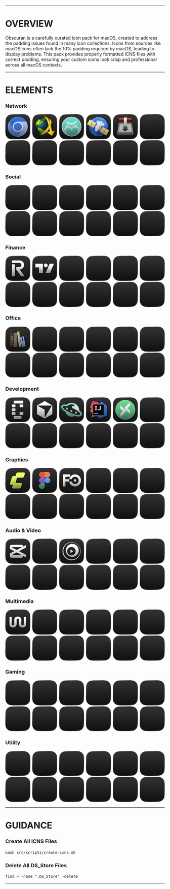 <hr>

# OVERVIEW

Obscuran is a carefully curated icon pack for macOS, created to address the padding issues found in many icon collections. Icons from sources like macOSicons often lack the 10% padding required by macOS, leading to display problems. This pack provides properly formatted ICNS files with correct padding, ensuring your custom icons look crisp and professional across all macOS contexts.

---

# ELEMENTS

### Network

<img src="src/icons/chromium/chromium.png" width="15.625%"/><img src=".assets/1x1.png" width="1.25%"/><img src="src/icons/jdownloader/jdownloader.png" width="15.625%"/><img src=".assets/1x1.png" width="1.25%"/><img src="src/icons/joal-desktop/joal-desktop.png" width="15.625%"/><img src=".assets/1x1.png" width="1.25%"/><img src="src/icons/netnewswire/netnewswire.png" width="15.625%"/><img src=".assets/1x1.png" width="1.25%"/><img src="src/icons/transmission/transmission.png" width="15.625%"/><img src=".assets/1x1.png" width="1.25%"/><img src=".assets/icon.png" width="15.625%"/><img src=".assets/icon.png" width="15.625%"/><img src=".assets/1x1.png" width="1.25%"/><img src=".assets/icon.png" width="15.625%"/><img src=".assets/1x1.png" width="1.25%"/><img src=".assets/icon.png" width="15.625%"/><img src=".assets/1x1.png" width="1.25%"/><img src=".assets/icon.png" width="15.625%"/><img src=".assets/1x1.png" width="1.25%"/><img src=".assets/icon.png" width="15.625%"/><img src=".assets/1x1.png" width="1.25%"/><img src=".assets/icon.png" width="15.625%"/>

### Social

<img src=".assets/icon.png" width="15.625%"/><img src=".assets/1x1.png" width="1.25%"/><img src=".assets/icon.png" width="15.625%"/><img src=".assets/1x1.png" width="1.25%"/><img src=".assets/icon.png" width="15.625%"/><img src=".assets/1x1.png" width="1.25%"/><img src=".assets/icon.png" width="15.625%"/><img src=".assets/1x1.png" width="1.25%"/><img src=".assets/icon.png" width="15.625%"/><img src=".assets/1x1.png" width="1.25%"/><img src=".assets/icon.png" width="15.625%"/><img src=".assets/icon.png" width="15.625%"/><img src=".assets/1x1.png" width="1.25%"/><img src=".assets/icon.png" width="15.625%"/><img src=".assets/1x1.png" width="1.25%"/><img src=".assets/icon.png" width="15.625%"/><img src=".assets/1x1.png" width="1.25%"/><img src=".assets/icon.png" width="15.625%"/><img src=".assets/1x1.png" width="1.25%"/><img src=".assets/icon.png" width="15.625%"/><img src=".assets/1x1.png" width="1.25%"/><img src=".assets/icon.png" width="15.625%"/>

### Finance

<img src="src/icons/revolut/revolut.png" width="15.625%"/><img src=".assets/1x1.png" width="1.25%"/><img src="src/icons/tradingview/tradingview.png" width="15.625%"/><img src=".assets/1x1.png" width="1.25%"/><img src=".assets/icon.png" width="15.625%"/><img src=".assets/1x1.png" width="1.25%"/><img src=".assets/icon.png" width="15.625%"/><img src=".assets/1x1.png" width="1.25%"/><img src=".assets/icon.png" width="15.625%"/><img src=".assets/1x1.png" width="1.25%"/><img src=".assets/icon.png" width="15.625%"/><img src=".assets/icon.png" width="15.625%"/><img src=".assets/1x1.png" width="1.25%"/><img src=".assets/icon.png" width="15.625%"/><img src=".assets/1x1.png" width="1.25%"/><img src=".assets/icon.png" width="15.625%"/><img src=".assets/1x1.png" width="1.25%"/><img src=".assets/icon.png" width="15.625%"/><img src=".assets/1x1.png" width="1.25%"/><img src=".assets/icon.png" width="15.625%"/><img src=".assets/1x1.png" width="1.25%"/><img src=".assets/icon.png" width="15.625%"/>

### Office

<img src="src/icons/calibre/calibre.png" width="15.625%"/><img src=".assets/1x1.png" width="1.25%"/><img src=".assets/icon.png" width="15.625%"/><img src=".assets/1x1.png" width="1.25%"/><img src=".assets/icon.png" width="15.625%"/><img src=".assets/1x1.png" width="1.25%"/><img src=".assets/icon.png" width="15.625%"/><img src=".assets/1x1.png" width="1.25%"/><img src=".assets/icon.png" width="15.625%"/><img src=".assets/1x1.png" width="1.25%"/><img src=".assets/icon.png" width="15.625%"/><img src=".assets/icon.png" width="15.625%"/><img src=".assets/1x1.png" width="1.25%"/><img src=".assets/icon.png" width="15.625%"/><img src=".assets/1x1.png" width="1.25%"/><img src=".assets/icon.png" width="15.625%"/><img src=".assets/1x1.png" width="1.25%"/><img src=".assets/icon.png" width="15.625%"/><img src=".assets/1x1.png" width="1.25%"/><img src=".assets/icon.png" width="15.625%"/><img src=".assets/1x1.png" width="1.25%"/><img src=".assets/icon.png" width="15.625%"/>

### Development

<img src="src/icons/conductor/conductor.png" width="15.625%"/><img src=".assets/1x1.png" width="1.25%"/><img src="src/icons/cursor/cursor.png" width="15.625%"/><img src=".assets/1x1.png" width="1.25%"/><img src="src/icons/hoppscotch/hoppscotch.png" width="15.625%"/><img src=".assets/1x1.png" width="1.25%"/><img src="src/icons/intellij-idea/intellij-idea.png" width="15.625%"/><img src=".assets/1x1.png" width="1.25%"/><img src="src/icons/mqttx/mqttx.png" width="15.625%"/><img src=".assets/1x1.png" width="1.25%"/><img src=".assets/icon.png" width="15.625%"/><img src=".assets/icon.png" width="15.625%"/><img src=".assets/1x1.png" width="1.25%"/><img src=".assets/icon.png" width="15.625%"/><img src=".assets/1x1.png" width="1.25%"/><img src=".assets/icon.png" width="15.625%"/><img src=".assets/1x1.png" width="1.25%"/><img src=".assets/icon.png" width="15.625%"/><img src=".assets/1x1.png" width="1.25%"/><img src=".assets/icon.png" width="15.625%"/><img src=".assets/1x1.png" width="1.25%"/><img src=".assets/icon.png" width="15.625%"/>

### Graphics

<img src="src/icons/comfyui/comfyui.png" width="15.625%"/><img src=".assets/1x1.png" width="1.25%"/><img src="src/icons/figma/figma.png" width="15.625%"/><img src=".assets/1x1.png" width="1.25%"/><img src="src/icons/frame0/frame0.png" width="15.625%"/><img src=".assets/1x1.png" width="1.25%"/><img src=".assets/icon.png" width="15.625%"/><img src=".assets/1x1.png" width="1.25%"/><img src=".assets/icon.png" width="15.625%"/><img src=".assets/1x1.png" width="1.25%"/><img src=".assets/icon.png" width="15.625%"/><img src=".assets/icon.png" width="15.625%"/><img src=".assets/1x1.png" width="1.25%"/><img src=".assets/icon.png" width="15.625%"/><img src=".assets/1x1.png" width="1.25%"/><img src=".assets/icon.png" width="15.625%"/><img src=".assets/1x1.png" width="1.25%"/><img src=".assets/icon.png" width="15.625%"/><img src=".assets/1x1.png" width="1.25%"/><img src=".assets/icon.png" width="15.625%"/><img src=".assets/1x1.png" width="1.25%"/><img src=".assets/icon.png" width="15.625%"/>

### Audio & Video

<img src="src/icons/capcut/capcut.png" width="15.625%"/><img src=".assets/1x1.png" width="1.25%"/><img src=".assets/icon.png" width="15.625%"/><img src=".assets/1x1.png" width="1.25%"/><img src="src/icons/mpv/mpv.png" width="15.625%"/><img src=".assets/1x1.png" width="1.25%"/><img src=".assets/icon.png" width="15.625%"/><img src=".assets/1x1.png" width="1.25%"/><img src=".assets/icon.png" width="15.625%"/><img src=".assets/1x1.png" width="1.25%"/><img src=".assets/icon.png" width="15.625%"/><img src=".assets/icon.png" width="15.625%"/><img src=".assets/1x1.png" width="1.25%"/><img src=".assets/icon.png" width="15.625%"/><img src=".assets/1x1.png" width="1.25%"/><img src=".assets/icon.png" width="15.625%"/><img src=".assets/1x1.png" width="1.25%"/><img src=".assets/icon.png" width="15.625%"/><img src=".assets/1x1.png" width="1.25%"/><img src=".assets/icon.png" width="15.625%"/><img src=".assets/1x1.png" width="1.25%"/><img src=".assets/icon.png" width="15.625%"/>

### Multimedia

<img src="src/icons/wora/wora.png" width="15.625%"/><img src=".assets/1x1.png" width="1.25%"/><img src=".assets/icon.png" width="15.625%"/><img src=".assets/1x1.png" width="1.25%"/><img src=".assets/icon.png" width="15.625%"/><img src=".assets/1x1.png" width="1.25%"/><img src=".assets/icon.png" width="15.625%"/><img src=".assets/1x1.png" width="1.25%"/><img src=".assets/icon.png" width="15.625%"/><img src=".assets/1x1.png" width="1.25%"/><img src=".assets/icon.png" width="15.625%"/><img src=".assets/icon.png" width="15.625%"/><img src=".assets/1x1.png" width="1.25%"/><img src=".assets/icon.png" width="15.625%"/><img src=".assets/1x1.png" width="1.25%"/><img src=".assets/icon.png" width="15.625%"/><img src=".assets/1x1.png" width="1.25%"/><img src=".assets/icon.png" width="15.625%"/><img src=".assets/1x1.png" width="1.25%"/><img src=".assets/icon.png" width="15.625%"/><img src=".assets/1x1.png" width="1.25%"/><img src=".assets/icon.png" width="15.625%"/>

### Gaming

<img src=".assets/icon.png" width="15.625%"/><img src=".assets/1x1.png" width="1.25%"/><img src=".assets/icon.png" width="15.625%"/><img src=".assets/1x1.png" width="1.25%"/><img src=".assets/icon.png" width="15.625%"/><img src=".assets/1x1.png" width="1.25%"/><img src=".assets/icon.png" width="15.625%"/><img src=".assets/1x1.png" width="1.25%"/><img src=".assets/icon.png" width="15.625%"/><img src=".assets/1x1.png" width="1.25%"/><img src=".assets/icon.png" width="15.625%"/><img src=".assets/icon.png" width="15.625%"/><img src=".assets/1x1.png" width="1.25%"/><img src=".assets/icon.png" width="15.625%"/><img src=".assets/1x1.png" width="1.25%"/><img src=".assets/icon.png" width="15.625%"/><img src=".assets/1x1.png" width="1.25%"/><img src=".assets/icon.png" width="15.625%"/><img src=".assets/1x1.png" width="1.25%"/><img src=".assets/icon.png" width="15.625%"/><img src=".assets/1x1.png" width="1.25%"/><img src=".assets/icon.png" width="15.625%"/>

### Utility

<img src=".assets/icon.png" width="15.625%"/><img src=".assets/1x1.png" width="1.25%"/><img src=".assets/icon.png" width="15.625%"/><img src=".assets/1x1.png" width="1.25%"/><img src=".assets/icon.png" width="15.625%"/><img src=".assets/1x1.png" width="1.25%"/><img src=".assets/icon.png" width="15.625%"/><img src=".assets/1x1.png" width="1.25%"/><img src=".assets/icon.png" width="15.625%"/><img src=".assets/1x1.png" width="1.25%"/><img src=".assets/icon.png" width="15.625%"/><img src=".assets/icon.png" width="15.625%"/><img src=".assets/1x1.png" width="1.25%"/><img src=".assets/icon.png" width="15.625%"/><img src=".assets/1x1.png" width="1.25%"/><img src=".assets/icon.png" width="15.625%"/><img src=".assets/1x1.png" width="1.25%"/><img src=".assets/icon.png" width="15.625%"/><img src=".assets/1x1.png" width="1.25%"/><img src=".assets/icon.png" width="15.625%"/><img src=".assets/1x1.png" width="1.25%"/><img src=".assets/icon.png" width="15.625%"/>

<hr>

# GUIDANCE

### Create All ICNS Files

```shell
bash src/scripts/create-icns.sh
```

### Delete All DS_Store Files

```shell
find ~ -name ".DS_Store" -delete
```

<hr>
